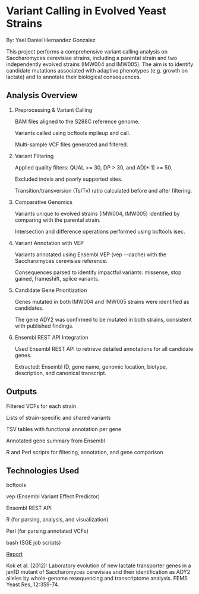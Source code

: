 # Variant Calling in Evolved Yeast Strains
By: Yael Daniel Hernandez Gonzalez

This project performs a comprehensive variant calling analysis on Saccharomyces cerevisiae strains, including a parental strain and two independently evolved strains (IMW004 and IMW005). The aim is to identify candidate mutations associated with adaptive phenotypes (e.g. growth on lactate) and to annotate their biological consequences.

## Analysis Overview
1. Preprocessing & Variant Calling
   
   BAM files aligned to the S288C reference genome.

   Variants called using bcftools mpileup and call.

   Multi-sample VCF files generated and filtered.

2. Variant Filtering

   Applied quality filters: QUAL >= 30, DP > 30, and AD[*:1] >= 50.

   Excluded indels and poorly supported sites.

   Transition/transversion (Ts/Tv) ratio calculated before and after filtering.

3. Comparative Genomics

   Variants unique to evolved strains (IMW004, IMW005) identified by comparing with the parental strain.

   Intersection and difference operations performed using bcftools isec.

4. Variant Annotation with VEP

   Variants annotated using Ensembl VEP (vep --cache) with the Saccharomyces cerevisiae reference.

   Consequences parsed to identify impactful variants: missense, stop gained, frameshift, splice variants.

5. Candidate Gene Prioritization

   Genes mutated in both IMW004 and IMW005 strains were identified as candidates.

   The gene ADY2 was confirmed to be mutated in both strains, consistent with published findings.

6. Ensembl REST API Integration

   Used Ensembl REST API to retrieve detailed annotations for all candidate genes.
   
   Extracted: Ensembl ID, gene name, genomic location, biotype, description, and canonical transcript.

## Outputs
Filtered VCFs for each strain

Lists of strain-specific and shared variants

TSV tables with functional annotation per gene

Annotated gene summary from Ensembl

R and Perl scripts for filtering, annotation, and gene comparison

## Technologies Used

bcftools

vep (Ensembl Variant Effect Predictor)

Ensembl REST API

R (for parsing, analysis, and visualization)

Perl (for parsing annotated VCFs)

bash (SGE job scripts)

[Report](https://yaelherng.github.io/Variant-Calling/)

Kok et al. (2012): Laboratory evolution of new lactate transporter genes in a jen1D mutant of Saccharomyces cerevisiae and their identification as ADY2 alleles by whole-genome resequencing and transcriptome analysis. FEMS Yeast Res, 12:359-74.


